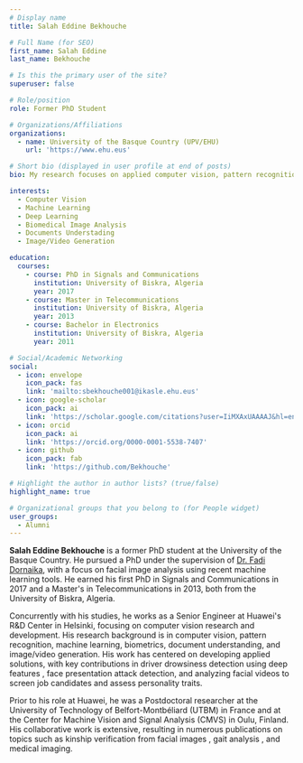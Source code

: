 ```yaml
---
# Display name
title: Salah Eddine Bekhouche

# Full Name (for SEO)
first_name: Salah Eddine  
last_name: Bekhouche

# Is this the primary user of the site?
superuser: false

# Role/position
role: Former PhD Student

# Organizations/Affiliations
organizations:
  - name: University of the Basque Country (UPV/EHU)
    url: 'https://www.ehu.eus'

# Short bio (displayed in user profile at end of posts)
bio: My research focuses on applied computer vision, pattern recognition, machine learning, and deep learning with a deep interest in biometrics, facial analysis, document understanding, and image/video generation.

interests:
  - Computer Vision
  - Machine Learning
  - Deep Learning
  - Biomedical Image Analysis
  - Documents Understading
  - Image/Video Generation

education:
  courses:
    - course: PhD in Signals and Communications 
      institution: University of Biskra, Algeria 
      year: 2017 
    - course: Master in Telecommunications 
      institution: University of Biskra, Algeria 
      year: 2013 
    - course: Bachelor in Electronics 
      institution: University of Biskra, Algeria 
      year: 2011

# Social/Academic Networking
social:
  - icon: envelope
    icon_pack: fas
    link: 'mailto:sbekhouche001@ikasle.ehu.eus'
  - icon: google-scholar
    icon_pack: ai
    link: 'https://scholar.google.com/citations?user=IiMXAxUAAAAJ&hl=en'
  - icon: orcid
    icon_pack: ai
    link: 'https://orcid.org/0000-0001-5538-7407'
  - icon: github
    icon_pack: fab
    link: 'https://github.com/Bekhouche'

# Highlight the author in author lists? (true/false)
highlight_name: true

# Organizational groups that you belong to (for People widget)
user_groups:
  - Alumni
---
```


**Salah Eddine Bekhouche** is a former PhD student at the University of the Basque Country. He pursued a PhD under the supervision of [Dr. Fadi Dornaika](https://cvpd.github.io/author/fadi-dornaika/), with a focus on facial image analysis using recent machine learning tools. He earned his first PhD in Signals and Communications in 2017 and a Master's in Telecommunications in 2013, both from the University of Biskra, Algeria.

Concurrently with his studies, he works as a Senior Engineer at Huawei's R&D Center in Helsinki, focusing on computer vision research and development. His research background is in computer vision, pattern recognition, machine learning, biometrics, document understanding, and image/video generation. His work has centered on developing applied solutions, with key contributions in driver drowsiness detection using deep features , face presentation attack detection, and analyzing facial videos to screen job candidates and assess personality traits.

Prior to his role at Huawei, he was a Postdoctoral researcher at the University of Technology of Belfort-Montbéliard (UTBM) in France and at the Center for Machine Vision and Signal Analysis (CMVS) in Oulu, Finland. His collaborative work is extensive, resulting in numerous publications on topics such as kinship verification from facial images , gait analysis , and medical imaging.

